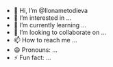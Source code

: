 - 👋 Hi, I’m @Ilonametodieva
- 👀 I’m interested in ...
- 🌱 I’m currently learning ...
- 💞️ I’m looking to collaborate on ...
- 📫 How to reach me ...
- 😄 Pronouns: ...
- ⚡ Fun fact: ...

<!---
Ilonametodieva/Ilonametodieva is a ✨ special ✨ repository because its `README.md` (this file) appears on your GitHub profile.
You can click the Preview link to take a look at your changes.
--->
